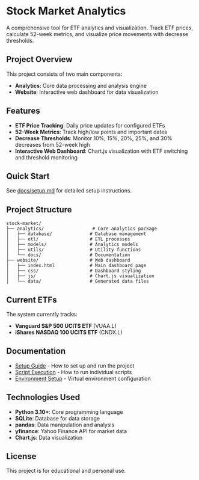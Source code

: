 # Stock Market Analytics

A comprehensive tool for ETF analytics and visualization. Track ETF prices, calculate 52-week metrics, and visualize price movements with decrease thresholds.

## Project Overview

This project consists of two main components:

- **Analytics**: Core data processing and analysis engine
- **Website**: Interactive web dashboard for data visualization

## Features

- **ETF Price Tracking**: Daily price updates for configured ETFs
- **52-Week Metrics**: Track high/low points and important dates
- **Decrease Thresholds**: Monitor 10%, 15%, 20%, 25%, and 30% decreases from 52-week high
- **Interactive Web Dashboard**: Chart.js visualization with ETF switching and threshold monitoring

## Quick Start

See [docs/setup.md](docs/setup.md) for detailed setup instructions.

## Project Structure

```
stock-market/
├── analytics/                  # Core analytics package
│   ├── database/              # Database management
│   ├── etl/                   # ETL processes
│   ├── models/                # Analytics models
│   ├── utils/                 # Utility functions
│   └── docs/                  # Documentation
├── website/                   # Web dashboard
│   ├── index.html             # Main dashboard page
│   ├── css/                   # Dashboard styling
│   ├── js/                    # Chart.js visualization
│   └── data/                  # Generated data files
```

## Current ETFs

The system currently tracks:
- **Vanguard S&P 500 UCITS ETF** (VUAA.L)
- **iShares NASDAQ 100 UCITS ETF** (CNDX.L)

## Documentation

- [Setup Guide](analytics/docs/setup.md) - How to set up and run the project
- [Script Execution](analytics/docs/how_to_run_scripts.md) - How to run individual scripts
- [Environment Setup](analytics/docs/environment-setup.md) - Virtual environment configuration

## Technologies Used

- **Python 3.10+**: Core programming language
- **SQLite**: Database for data storage
- **pandas**: Data manipulation and analysis
- **yfinance**: Yahoo Finance API for market data
- **Chart.js**: Data visualization

## License

This project is for educational and personal use.